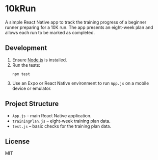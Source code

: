 # 10kRun

A simple React Native app to track the training progress of a beginner runner preparing for a 10K run. The app presents an eight-week plan and allows each run to be marked as completed.

## Development

1. Ensure [Node.js](https://nodejs.org/) is installed.
2. Run the tests:
   ```
   npm test
   ```
3. Use an Expo or React Native environment to run `App.js` on a mobile device or emulator.

## Project Structure
- `App.js` – main React Native application.
- `trainingPlan.js` – eight-week training plan data.
- `test.js` – basic checks for the training plan data.

## License
MIT
